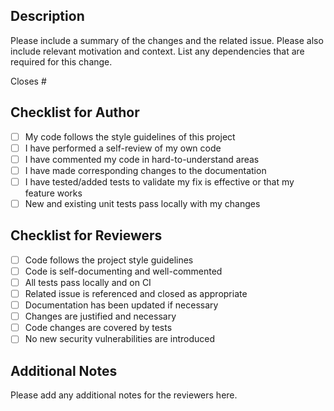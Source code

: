 ## Description

Please include a summary of the changes and the related issue. Please also include relevant motivation and context. List any dependencies that are required for this change.

Closes #<issue-number>

## Checklist for Author

- [ ] My code follows the style guidelines of this project
- [ ] I have performed a self-review of my own code
- [ ] I have commented my code in hard-to-understand areas
- [ ] I have made corresponding changes to the documentation
- [ ] I have tested/added tests to validate my fix is effective or that my feature works
- [ ] New and existing unit tests pass locally with my changes

## Checklist for Reviewers

- [ ] Code follows the project style guidelines
- [ ] Code is self-documenting and well-commented
- [ ] All tests pass locally and on CI
- [ ] Related issue is referenced and closed as appropriate
- [ ] Documentation has been updated if necessary
- [ ] Changes are justified and necessary
- [ ] Code changes are covered by tests
- [ ] No new security vulnerabilities are introduced

## Additional Notes

Please add any additional notes for the reviewers here.
